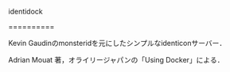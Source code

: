 identidock

==========

Kevin Gaudinのmonsteridを元にしたシンプルなidenticonサーバー．

Adrian Mouat 著，オライリージャパンの「Using Docker」による．
